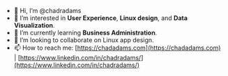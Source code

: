 - 👋 Hi, I’m @chadradams
- 👀 I’m interested in **User Experience**, **Linux design**, and **Data Visualization**.
- 🌱 I’m currently learning **Business Administration**.
- 💞️ I’m looking to collaborate on Linux app design.
- 📫 How to reach me: [https://chadadams.com](https://chadadams.com) | [https://www.linkedin.com/in/chadradams/](https://www.linkedin.com/in/chadradams/)

<!---
chadradams/chadradams is a ✨ special ✨ repository because its `README.md` (this file) appears on your GitHub profile.
You can click the Preview link to take a look at your changes.
--->

